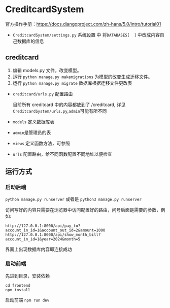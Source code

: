# CreditcardSystem

官方操作手册：https://docs.djangoproject.com/zh-hans/5.0/intro/tutorial01

- `CreditcardSystem/settings.py` 系统设置 中 将`DATABASES[  ]` 中改成内容自己数据库的信息

## creditcard

1. 编辑 models.py 文件，改变模型。
2. 运行 `python manage.py makemigrations` 为模型的改变生成迁移文件。
3. 运行 `python manage.py migrate` 数据库根据迁移文件更改表

- `creditcard/urls.py` 配置路由 

    目前所有 creditcard 中的内容都放到了 /creditcard, 详见`CreditcardSystem/urls.py`,`admin`可能有所不同

- `models` 定义数据库表
- `admin`是管理员的表
- `views` 定义函数方法，可参照
- `urls` 配置路由，给不同函数配置不同地址以便检查

## 运行方式

### 启动后端 

`python manage.py runserver` 或者是 `python3 manage.py runserver` 

访问写好的内容只需要在浏览器中访问配置好的路由，问号后面是需要的参数，例如:

`http://127.0.0.1:8000/api/pay_to?account_in_id=1&account_out_id=2&amount=1000`
`http://127.0.0.1:8000/api/show_month_bill?account_in_id=1&year=2024&month=5`

界面上出现数据库内容即连接成功

### 启动前端

先进到目录，安装依赖
```
cd frontend
npm install
```
启动前端 `npm run dev`
